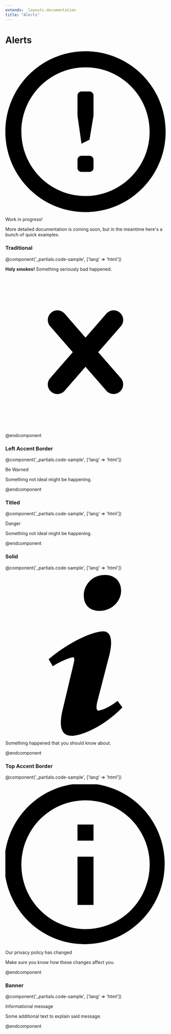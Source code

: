 ```yaml
---
extends: _layouts.documentation
title: "Alerts"
---
```


# Alerts

<div class="mt-8">
  <div class="bg-blue-lightest border-l-4 border-blue-light rounded-b text-blue-darkest px-4 py-3">
    <div class="flex">
      <div class="py-1">
        <svg class="h-6 w-6 text-blue-light mr-4" xmlns="http://www.w3.org/2000/svg" viewBox="0 0 20 20"><path d="M10 20C4.477 20 0 15.523 0 10S4.477 0 10 0s10 4.477 10 10-4.477 10-10 10zm0-2c4.418 0 8-3.582 8-8s-3.582-8-8-8-8 3.582-8 8 3.582 8 8 8zm-.5-5h1c.276 0 .5.224.5.5v1c0 .276-.224.5-.5.5h-1c-.276 0-.5-.224-.5-.5v-1c0-.276.224-.5.5-.5zm0-8h1c.276 0 .5.224.5.5V8l-.5 3-1 .5L9 8V5.5c0-.276.224-.5.5-.5z"/></svg>
      </div>
      <div>
        <p class="font-semibold">Work in progress!</p>
        <p class="text-sm">More detailed documentation is coming soon, but in the meantime here's a bunch of quick examples.</p>
      </div>
    </div>
  </div>
</div>

### Traditional

@component('_partials.code-sample', ['lang' => 'html'])
<div class="bg-red-lightest border border-red-light text-red-dark px-4 py-3 rounded relative" role="alert">
  <strong class="font-bold">Holy smokes!</strong>
  <span class="block sm:inline">Something seriously bad happened.</span>
  <span class="absolute pin-t pin-b pin-r px-4 py-3">
    <svg class="h-6 w-6 text-red" role="button" xmlns="http://www.w3.org/2000/svg" viewBox="0 0 20 20"><title>Close</title><path d="M14.348 14.849a1.2 1.2 0 0 1-1.697 0L10 11.819l-2.651 3.029a1.2 1.2 0 1 1-1.697-1.697l2.758-3.15-2.759-3.152a1.2 1.2 0 1 1 1.697-1.697L10 8.183l2.651-3.031a1.2 1.2 0 1 1 1.697 1.697l-2.758 3.152 2.758 3.15a1.2 1.2 0 0 1 0 1.698z"/></svg>
  </span>
</div>
@endcomponent

### Left Accent Border

@component('_partials.code-sample', ['lang' => 'html'])
<div class="bg-orange-lightest border-l-4 border-orange text-orange-dark p-4" role="alert">
  <p class="font-bold">Be Warned</p>
  <p>Something not ideal might be happening.</p>
</div>
@endcomponent

### Titled

@component('_partials.code-sample', ['lang' => 'html'])
<div role="alert">
  <div class="bg-red text-white font-bold rounded rounded-t px-4 py-2">
    Danger
  </div>
  <div class="border border-t-0 border-red-light rounded rounded-b bg-red-lightest px-4 py-3 text-red-dark">
    <p>Something not ideal might be happening.</p>
  </div>
</div>
@endcomponent

### Solid

@component('_partials.code-sample', ['lang' => 'html'])
<div class="flex items-center bg-blue text-white text-sm font-bold px-4 py-3" role="alert">
  <svg class="w-4 h-4 mr-2" xmlns="http://www.w3.org/2000/svg" viewBox="0 0 20 20"><path d="M12.432 0c1.34 0 2.01.912 2.01 1.957 0 1.305-1.164 2.512-2.679 2.512-1.269 0-2.009-.75-1.974-1.99C9.789 1.436 10.67 0 12.432 0zM8.309 20c-1.058 0-1.833-.652-1.093-3.524l1.214-5.092c.211-.814.246-1.141 0-1.141-.317 0-1.689.562-2.502 1.117l-.528-.88c2.572-2.186 5.531-3.467 6.801-3.467 1.057 0 1.233 1.273.705 3.23l-1.391 5.352c-.246.945-.141 1.271.106 1.271.317 0 1.357-.392 2.379-1.207l.6.814C12.098 19.02 9.365 20 8.309 20z"/></svg>
  <p>
    Something happened that you should know about.
  </p>
</div>
@endcomponent

### Top Accent Border

@component('_partials.code-sample', ['lang' => 'html'])
<div class="bg-teal-lightest border-t-4 border-teal rounded rounded-b text-teal-darkest px-4 py-3 shadow-md" role="alert">
  <div class="flex">
    <svg class="h-6 w-6 text-teal mr-4" xmlns="http://www.w3.org/2000/svg" viewBox="0 0 20 20"><path d="M2.93 17.07A10 10 0 1 1 17.07 2.93 10 10 0 0 1 2.93 17.07zm12.73-1.41A8 8 0 1 0 4.34 4.34a8 8 0 0 0 11.32 11.32zM9 11V9h2v6H9v-4zm0-6h2v2H9V5z"/></svg>
    <div>
      <p class="font-bold">Our privacy policy has changed</p>
      <p class="text-sm">Make sure you know how these changes affect you.</p>
    </div>
  </div>
</div>
@endcomponent

### Banner

@component('_partials.code-sample', ['lang' => 'html'])
<div class="bg-blue-lightest border-t border-b border-blue text-blue-dark px-4 py-3" role="alert">
  <p class="font-bold">Informational message</p>
  <p class="text-sm">Some additional text to explain said message.</p>
</div>
@endcomponent
